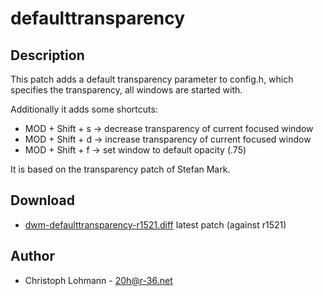 # defaulttransparency

## Description

This patch adds a default transparency parameter to config.h, which specifies the
transparency, all windows are started with.

Additionally it adds some shortcuts:

* MOD + Shift + s -> decrease transparency of current focused window
* MOD + Shift + d -> increase transparency of current focused window
* MOD + Shift + f -> set window to default opacity (.75)

It is based on the transparency patch of Stefan Mark.

## Download

* [dwm-defaulttransparency-r1521.diff](dwm-defaulttransparency-r1521.diff)
   latest patch (against r1521)

## Author

* Christoph Lohmann - <20h@r-36.net>

